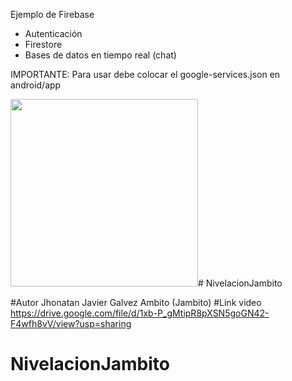 Ejemplo de Firebase

- Autenticación
- Firestore
- Bases de datos en tiempo real (chat)

IMPORTANTE:
Para usar debe colocar el google-services.json en android/app

<img src="firebase.gif" width="300" /># NivelacionJambito

#Autor Jhonatan Javier Galvez Ambito (Jambito)
#Link video https://drive.google.com/file/d/1xb-P_gMtipR8pXSN5goGN42-F4wfh8vV/view?usp=sharing
# NivelacionJambito
